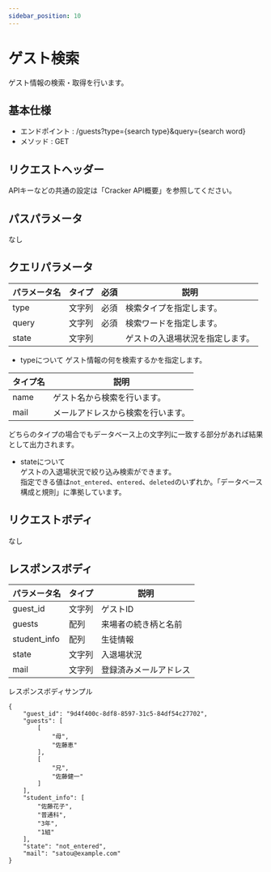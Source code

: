 ```yaml
---
sidebar_position: 10
---
```


# ゲスト検索
ゲスト情報の検索・取得を行います。

## 基本仕様
- エンドポイント : /guests?type={search type}&query={search word}
- メソッド : GET

## リクエストヘッダー
APIキーなどの共通の設定は「Cracker API概要」を参照してください。

## パスパラメータ
なし

## クエリパラメータ
|パラメータ名|タイプ|必須|説明|
|----|----|----|----|
|type|文字列|必須|検索タイプを指定します。|
|query|文字列|必須|検索ワードを指定します。|
|state|文字列||ゲストの入退場状況を指定します。|

- typeについて
ゲスト情報の何を検索するかを指定します。

|タイプ名|説明|
|----|----|
|name|ゲスト名から検索を行います。|
|mail|メールアドレスから検索を行います。|

どちらのタイプの場合でもデータベース上の文字列に一致する部分があれば結果として出力されます。  

- stateについて  
ゲストの入退場状況で絞り込み検索ができます。  
指定できる値は`not_entered`、`entered`、`deleted`のいずれか。「データベース構成と規則」に準拠しています。

## リクエストボディ
なし

## レスポンスボディ

|パラメータ名|タイプ|説明|
|----|----|----|
|guest_id|文字列|ゲストID|
|guests|配列|来場者の続き柄と名前|
|student_info|配列|生徒情報|
|state|文字列|入退場状況|
|mail|文字列|登録済みメールアドレス|

レスポンスボディサンプル
```
{
    "guest_id": "9d4f400c-8df8-8597-31c5-84df54c27702",
    "guests": [
        [
            "母",
            "佐藤恵"
        ],
        [
            "兄",
            "佐藤健一"
        ]
    ],
    "student_info": [
        "佐藤花子",
        "普通科",
        "3年",
        "1組"
    ],
    "state": "not_entered",
    "mail": "satou@example.com"
}
```
